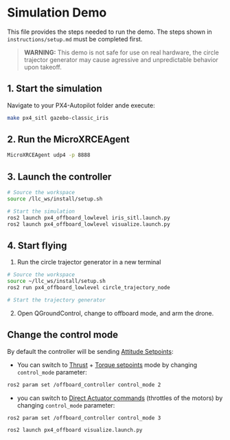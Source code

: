 # Simulation Demo
This file provides the steps needed to run the demo. The steps shown in ``instructions/setup.md`` must be completed first.

> **WARNING:** This demo is not safe for use on real hardware, the circle trajector generator may cause agressive and unpredictable behavior upon takeoff.

## 1. Start the simulation
Navigate to your PX4-Autopilot folder ande execute:
```bash
make px4_sitl gazebo-classic_iris
```

## 2. Run the MicroXRCEAgent
```bash
MicroXRCEAgent udp4 -p 8888
```

## 3. Launch the controller
```bash
# Source the workspace
source /llc_ws/install/setup.sh

# Start the simulation
ros2 launch px4_offboard_lowlevel iris_sitl.launch.py
ros2 launch px4_offboard_lowlevel visualize.launch.py
```

## 4. Start flying
1. Run the circle trajector generator in a new terminal
```bash
# Source the workspace
source ~/llc_ws/install/setup.sh
ros2 run px4_offboard_lowlevel circle_trajectory_node

# Start the trajectory generator
```

2. Open QGroundControl, change to offboard mode, and arm the drone.

## Change the control mode
By default the controller will be sending [Attitude Setpoints](https://docs.px4.io/main/en/msg_docs/VehicleAttitudeSetpoint.html):
- You can switch to [Thrust](https://docs.px4.io/main/en/msg_docs/VehicleThrustSetpoint.html) + [Torque setpoints](https://docs.px4.io/main/en/msg_docs/VehicleTorqueSetpoint.html) mode by changing `control_mode` parameter:
```bash
ros2 param set /offboard_controller control_mode 2
```

- you can switch to [Direct Actuator commands](https://docs.px4.io/main/en/msg_docs/ActuatorMotors.html) (throttles of the motors) by changing `control_mode` parameter:
```bash
ros2 param set /offboard_controller control_mode 3
```
```bash
ros2 launch px4_offboard visualize.launch.py
```

